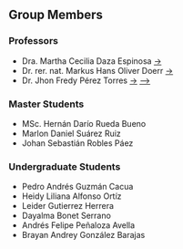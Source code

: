 ## Group Members

### Professors
   - Dra. Martha Cecilia Daza Espinosa [->](https://profesores.uis.edu.co/martha-cecilia-daza-espinosa-es/)
   - Dr. rer. nat. Markus Hans Oliver Doerr [->](https://profesores.uis.edu.co/markus-hans-oliver-doerr-es/)
   - Dr. Jhon Fredy Pérez Torres [->](https://profesores.uis.edu.co/jhon-fredy-perez-torres-es/) [-->](https://gbqtuis.github.io/jfpt)

### Master Students
   - MSc. Hernán Darío Rueda Bueno
   - Marlon Daniel Suárez Ruiz
   - Johan Sebastián Robles Páez

### Undergraduate Students
   - Pedro Andrés Guzmán Cacua
   - Heidy Liliana Alfonso Ortíz
   - Leider Gutierrez Herrera
   - Dayalma Bonet Serrano
   - Andrés Felipe Peñaloza Avella
   - Brayan Andrey González Barajas
